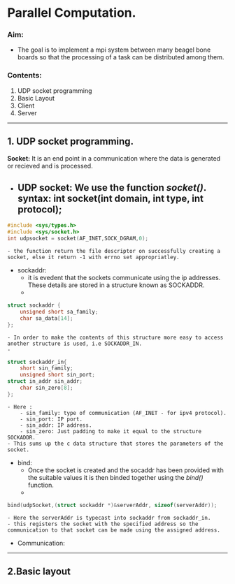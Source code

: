 <title>README</title>

# Parallel Computation.


### Aim:
- The goal is to implement a mpi system between many beagel bone boards so that the processing of a task can be distributed among them.

### Contents:

1. UDP socket programming
2. Basic Layout 
3. Client 
4. Server

---

## 1. UDP socket programming.


**Socket:** It is an end point in a communication where the data is generated or recieved and is processed.


- UDP socket:
	We use the function _socket()_.
	syntax:
	int socket(int domain, int type, int protocol);
	-
```C
#include <sys/types.h>
#include <sys/socket.h>
int udpsocket = socket(AF_INET,SOCK_DGRAM,0);
```
	- the function return the file descriptor on successfully creating a socket, else it return -1 with errno set appropriatley.


- sockaddr:
	- it is evedent that the sockets communicate using the ip addresses. These details are stored in a structure known as SOCKADDR.
	- 
``` C
struct sockaddr {  
    unsigned short sa_family;  
    char sa_data[14];  
};  
```	
	- In order to make the contents of this structure more easy to access another structure is used, i.e SOCKADDR_IN.
	-
``` C
struct sockaddr_in{  
    short sin_family;  
    unsigned short sin_port;  
struct in_addr sin_addr;  
    char sin_zero[8];  
};  
```
	- Here :
		- sin_family: type of communication (AF_INET - for ipv4 protocol).
		- sin_port: IP port.
		- sin_addr: IP address.
		- sin_zero: Just padding to make it equal to the structure SOCKADDR.
	- This sums up the c data structure that stores the parameters of the socket.

- bind:
	- Once the socket is created and the socaddr has been provided with the suitable values it is then binded together using the _bind()_ function.
	- 
```C
bind(udpSocket,(struct sockaddr *)&serverAddr, sizeof(serverAddr));
```
	- Here the serverAddr is typecast into sockaddr from sockaddr_in.
	- this registers the socket with the specified address so the communication to that socket can be made using the assigned address.

- Communication:




---

## 2.Basic layout


